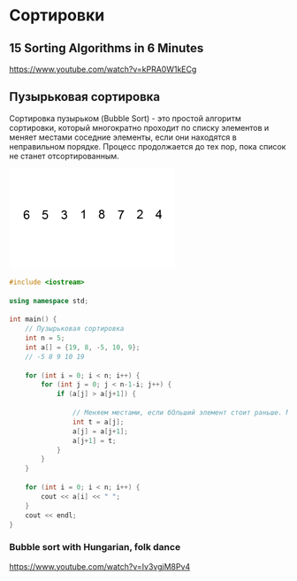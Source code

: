 # Сортировки

## 15 Sorting Algorithms in 6 Minutes

https://www.youtube.com/watch?v=kPRA0W1kECg


## Пузырьковая сортировка

Сортировка пузырьком (Bubble Sort) - это простой алгоритм сортировки, который многократно проходит по списку элементов и меняет местами соседние элементы, если они находятся в неправильном порядке. Процесс продолжается до тех пор, пока список не станет отсортированным.

<img src="https://github.com/tastydata0/cs/blob/main/%D0%A1%D0%BE%D1%80%D1%82%D0%B8%D1%80%D0%BE%D0%B2%D0%BA%D0%B8/Bubble%20Sort.gif"></img>

```cpp
#include <iostream>

using namespace std;

int main() {
    // Пузырьковая сортировка
    int n = 5;
    int a[] = {19, 8, -5, 10, 9};
    // -5 8 9 10 19

    for (int i = 0; i < n; i++) {
        for (int j = 0; j < n-1-i; j++) {
            if (a[j] > a[j+1]) {

                // Меняем местами, если бОльший элемент стоит раньше. Можно через swap
                int t = a[j];
                a[j] = a[j+1];
                a[j+1] = t;
            }
        }
    }

    for (int i = 0; i < n; i++) {
        cout << a[i] << " ";
    }
    cout << endl;
}
```

### Bubble sort with Hungarian, folk dance

<a>https://www.youtube.com/watch?v=Iv3vgjM8Pv4</a>

